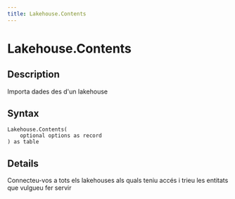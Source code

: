 ```yaml
---
title: Lakehouse.Contents
---
```


# Lakehouse.Contents


## Description

Importa dades des d&#39;un lakehouse


## Syntax

```powerquery
Lakehouse.Contents(
    optional options as record
) as table
```


## Details

Connecteu-vos a tots els lakehouses als quals teniu accés i trieu les entitats que vulgueu fer servir


